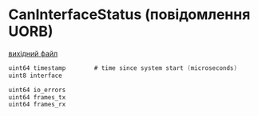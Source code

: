 # CanInterfaceStatus (повідомлення UORB)

[вихідний файл](https://github.com/PX4/PX4-Autopilot/blob/main/msg/CanInterfaceStatus.msg)

```c
uint64 timestamp		# time since system start (microseconds)
uint8 interface

uint64 io_errors
uint64 frames_tx
uint64 frames_rx

```

